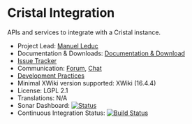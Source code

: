 # Cristal Integration

APIs and services to integrate with a Cristal instance.

* Project Lead: [Manuel Leduc](https://www.xwiki.org/xwiki/bin/view/XWiki/mleduc)
* Documentation & Downloads: [Documentation & Download](https://extensions.xwiki.org/xwiki/bin/view/Extension/Cristal%20Integration)
* [Issue Tracker](https://jira.xwiki.org/browse/CRISTALINT)
* Communication: [Forum](https://forum.xwiki.org/), [Chat](https://dev.xwiki.org/xwiki/bin/view/Community/Chat)
* [Development Practices](https://dev.xwiki.org)
* Minimal XWiki version supported: XWiki (16.4.4)
* License: LGPL 2.1
* Translations: N/A
* Sonar Dashboard: [![Status](https://sonarcloud.io/api/project_badges/measure?project=org.xwiki.contrib:cristal-integration&metric=alert_status)](https://sonarcloud.io/dashboard?id=org.xwiki.contrib:cristal-integration)
* Continuous Integration Status: [![Build Status](https://ci.xwiki.org/job/XWiki%20Contrib/job/cristal-integration/job/master/badge/icon)](https://ci.xwiki.org/job/XWiki%20Contrib/job/cristal-integration/job/master/)
